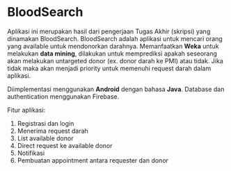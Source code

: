 # BloodSearch

Aplikasi ini merupakan hasil dari pengerjaan Tugas Akhir (skripsi) yang dinamakan BloodSearch. BloodSearch adalah aplikasi untuk mencari orang yang available untuk mendonorkan darahnya. Memanfaatkan **Weka** untuk melakukan **data mining**, dilakukan untuk memprediksi apakah seseorang akan melakukan untargeted donor (ex. donor darah ke PMI) atau tidak. Jika tidak maka akan menjadi priority untuk memenuhi request darah dalam aplikasi.

Diimplementasi menggunakan **Android** dengan bahasa **Java**. Database dan authentication menggunakan Firebase.

Fitur aplikasi:
1. Registrasi dan login
2. Menerima request darah
3. List available donor
4. Direct request ke available donor
5. Notifikasi
6. Pembuatan appointment antara requester dan donor
